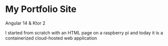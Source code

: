# My Portfolio Site
Angular 14 & Ktor 2

I started from scratch with an HTML page on a raspberry pi and today it is a containerized cloud-hosted web application
